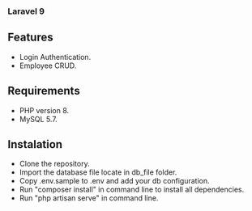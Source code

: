 ### Laravel 9

## Features

- Login Authentication.
- Employee CRUD.

## Requirements

- PHP version 8.
- MySQL 5.7.

## Instalation

- Clone the repository.
- Import the database file locate in db_file folder.
- Copy .env.sample to .env and add your db configuration.
- Run "composer install" in command line to install all dependencies.
- Run "php artisan serve" in command line.
